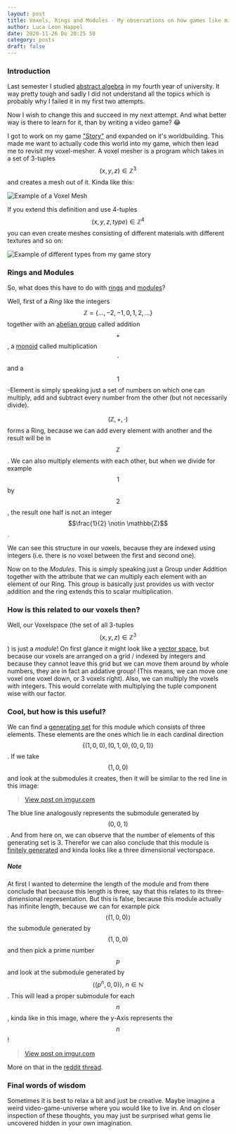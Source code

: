 ```yaml
---
layout: post
title: Voxels, Rings and Modules - My observations on how games like minecraft relate to abstract algebra
author: Luca Leon Happel
date: 2020-11-26 Do 20:25 50
category: posts
draft: false
---
```


### Introduction

Last semester I studied [abstract algebra](https://en.wikipedia.org/wiki/Abstract_algebra)
in my fourth year of university. It way pretty tough and sadly I did
not understand all the topics which is probably why I failed it in my
first two attempts.

Now I wish to change this and succeed in my next attempt.
And what better way is there to learn for it, than by writing a video
game? 😂

I got to work on my game ["Story"](https://github.com/Quoteme/story)
and expanded on it's worldbuilding. This made me want to actually code
this world into my game, which then lead me to revisit my voxel-mesher.
A voxel mesher is a program which takes in a set of 3-tuples
$$(x,y,z) \in \mathbb{Z}^3$$ and creates a mesh out of it. Kinda like
this:

![Example of a Voxel Mesh](https://upload.wikimedia.org/wikipedia/commons/b/bc/Voxels.svg)

If you extend this definition and use 4-tuples $$(x,y,z,type)\in\mathbb{Z}^4$$
you can even create meshes consisting of different materials with
different textures and so on:

![Example of different types from my game story](https://camo.githubusercontent.com/aaf2980eb37da3e0ed4b1f5c351642c788cd90316b018259a0f17f248fb2fca1/68747470733a2f2f692e696d6775722e636f6d2f496d65416c75332e676966)

### Rings and Modules

So, what does this have to do with
[rings](https://en.wikipedia.org/wiki/Ring_(mathematics)) and
[modules](https://en.wikipedia.org/wiki/Module_(mathematics))?

Well, first of a _Ring_ like the integers $$\mathbb{Z}=\{\dots,-2,-1,0,1,2,\dots\}$$
together with an [abelian group](https://en.wikipedia.org/wiki/Abelian_group)
called addition $$+$$, a [monoid](https://en.wikipedia.org/wiki/Monoid)
called multiplication $$\cdot$$ and a $$1$$-Element is simply speaking
just a set of numbers on which one can multiply, add and subtract
every number from the other (but not necessarily divide).

$$(\mathbb{Z}, +, \cdot)$$ forms a Ring, because we can add every element
with another and the result will be in $$\mathbb{Z}$$. We can also
multiply elements with each other, but when we divide for example $$1$$
by $$2$$, the result one half is not an integer $$\frac{1}{2} \notin \mathbb{Z}$$.

We can see this structure in our voxels, because they are indexed
using integers (i.e. there is no voxel between the first and second one).

Now on to the _Modules_. This is simply speaking just a Group under
Addition together with the attribute that we can multiply each element
with an element of our Ring. This group is basically just provides us
with vector addition and the ring extends this to scalar multiplication.

### How is this related to our voxels then?

Well, our Voxelspace (the set of all 3-tuples $$(x,y,z)\in\mathbb{Z}^3$$)
is just a _module_! On first glance it might look like a
[vector space](https://en.wikipedia.org/wiki/Vector_space), but because
our voxels are arranged on a grid / indexed by integers and because they
cannot leave this grid but we can move them around by whole numbers,
they are in fact an addative group! (This means, we can move one voxel
one voxel down, or 3 voxels right).
Also, we can multiply the voxels with integers. This would correlate
with multiplying the tuple component wise with our factor.


### Cool, but how is this useful?

We can find a [generating set](https://en.wikipedia.org/wiki/Generating_set_of_a_module)
for this module which consists of three elements. These elements are
the ones which lie in each cardinal direction
$$\{(1,0,0),(0,1,0),(0,0,1)\}$$. If we take $$(1,0,0)$$
and look at the submodules it creates, then it will be similar to the
red line in this image:

<blockquote class="imgur-embed-pub" lang="en" data-id="5P7as95">
<a href="https://imgur.com/5P7as95">View post on imgur.com</a>
</blockquote>
<script async src="//s.imgur.com/min/embed.js" charset="utf-8"></script>

The blue line analogously represents the submodule generated by $$(0,0,1)$$.
And from here on, we can observe that the number of elements of this
generating set is 3. Therefor we can also conclude that this module
is [finitely generated](https://en.wikipedia.org/wiki/Finitely_generated_module)
and kinda looks like a three dimensional vectorspace.

##### Note

At first I wanted to determine the length of the module and from there
conclude that because this length is three, say that this relates to
its three-dimensional representation. But this is false, because this
module actually has infinite length, because we can for example
pick $$\langle(1,0,0)\rangle$$ the submodule generated by $$(1,0,0)$$
and then pick a prime number $$p$$ and look at the submodule generated by
$$\langle(p^n,0,0)\rangle, \> n\in\mathbb{N}$$. This will lead a proper
submodule for each $$n$$, kinda like in this image, where the
y-Axis represents the $$n$$!

<blockquote class="imgur-embed-pub" lang="en" data-id="umB2aNP">
<a href="https://imgur.com/umB2aNP">View post on imgur.com</a>
</blockquote>
<script async src="//s.imgur.com/min/embed.js" charset="utf-8"></script>

More on that in the [reddit thread](https://www.reddit.com/r/math/comments/k30zol/voxels_rings_and_modules_my_observations_on_how/?utm_source=share&utm_medium=web2x&context=3).

<!--

Basically this gives intuition into what the length of a module is.
The [length of a module](https://en.wikipedia.org/wiki/Length_of_a_module)
is just the longest chain of submodules a module has, where a submodule
is a proper subset of our module which is invariant under multiplication.

In terms of voxels this means:

<blockquote class="imgur-embed-pub" lang="en" data-id="5P7as95">
<a href="https://imgur.com/5P7as95">View post on imgur.com</a>
</blockquote>
<script async src="//s.imgur.com/min/embed.js" charset="utf-8"></script>

The blue arrow is a submodule, as is the red module. In fact, the entire
floor is a submodule (the floor includes the red arrow as a submodule,
and the floor also includes the blue arrow as a submodule). And all these
submodules are submodules of my entire level which is a subset of a
"voxelspace".

Now the length of a submodule also makes sense intuitively! If we consider
the entire level as a module, then we could pick the floor as a submodule
and then we could pick the red arrow as a submodule of the floor submodule,
and finally pick the empty-set as a submodule. But now we are stuck and
have no more submodules of this _submodule_ of the red arrow _submodule_ of the
floor _submodule_. (Actually, this is the longest chain of proper
submodules one could take here). How many submodules are we deep now?
The answer is _3_! Therefor this module is of length three, which
correlates to a vectorspace of dimension _3_!

-->

### Final words of wisdom

Sometimes it is best to relax a bit and just be creative. Maybe imagine
a weird video-game-universe where you would like to live in. And on closer
inspection of these thoughts, you may just be surprised what gems lie
uncovered hidden in your own imagination.
